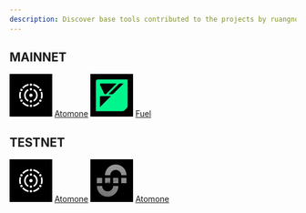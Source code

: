 ```yaml
---
description: Discover base tools contributed to the projects by ruangnode team.
---
```

## MAINNET
<img src="https://raw.githubusercontent.com/ruangnode/cosmos-images/main/logos/atomone.png" alt="" data-size="line"> [Atomone](mainnet/atomone/)
<img src="https://raw.githubusercontent.com/ruangnode/cosmos-images/main/logos/fuelsequencer.png" alt="" data-size="line"> [Fuel](mainnet/fuelsequencer/)

## TESTNET
<img src="https://raw.githubusercontent.com/ruangnode/cosmos-images/main/logos/atomone.png" alt="" data-size="line"> [Atomone](testnet/atomone/)
<img src="https://raw.githubusercontent.com/ruangnode/cosmos-images/main/logos/union.png" alt="" data-size="line"> [Atomone](testnet/union/)
